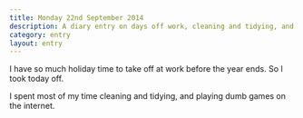 ```yaml
---
title: Monday 22nd September 2014
description: A diary entry on days off work, cleaning and tidying, and spending hours building a virtual kitten civilisation
category: entry
layout: entry
---
```


I have so much holiday time to take off at work before the year ends. So I took today off.

I spent most of my time cleaning and tidying, and playing dumb games on the internet.
